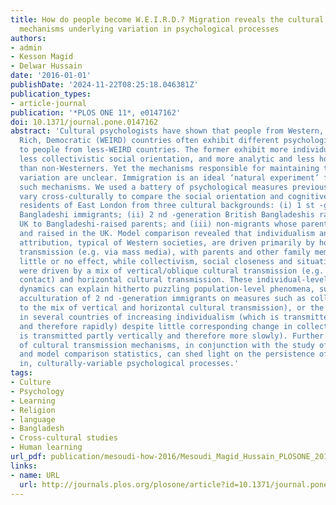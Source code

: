 ```yaml
---
title: How do people become W.E.I.R.D.? Migration reveals the cultural transmission
  mechanisms underlying variation in psychological processes
authors:
- admin
- Kesson Magid
- Delwar Hussain
date: '2016-01-01'
publishDate: '2024-11-22T08:25:18.046381Z'
publication_types:
- article-journal
publication: '*PLOS ONE 11*, e0147162'
doi: 10.1371/journal.pone.0147162
abstract: 'Cultural psychologists have shown that people from Western, Educated, Industrialised,
  Rich, Democratic (WEIRD) countries often exhibit different psychological processing
  to people from less-WEIRD countries. The former exhibit more individualistic and
  less collectivistic social orientation, and more analytic and less holistic cognition,
  than non-Westerners. Yet the mechanisms responsible for maintaining this cultural
  variation are unclear. Immigration is an ideal ‘natural experiment’ for uncovering
  such mechanisms. We used a battery of psychological measures previously shown to
  vary cross-culturally to compare the social orientation and cognitive style of 286
  residents of East London from three cultural backgrounds: (i) 1 st -generation British
  Bangladeshi immigrants; (ii) 2 nd -generation British Bangladeshis raised in the
  UK to Bangladeshi-raised parents; and (iii) non-migrants whose parents were born
  and raised in the UK. Model comparison revealed that individualism and dispositional
  attribution, typical of Western societies, are driven primarily by horizontal cultural
  transmission (e.g. via mass media), with parents and other family members having
  little or no effect, while collectivism, social closeness and situational attribution
  were driven by a mix of vertical/oblique cultural transmission (e.g. via family
  contact) and horizontal cultural transmission. These individual-level transmission
  dynamics can explain hitherto puzzling population-level phenomena, such as the partial
  acculturation of 2 nd -generation immigrants on measures such as collectivism (due
  to the mix of vertical and horizontal cultural transmission), or the observation
  in several countries of increasing individualism (which is transmitted horizontally
  and therefore rapidly) despite little corresponding change in collectivism (which
  is transmitted partly vertically and therefore more slowly). Further consideration
  of cultural transmission mechanisms, in conjunction with the study of migrant communities
  and model comparison statistics, can shed light on the persistence of, and changes
  in, culturally-variable psychological processes.'
tags:
- Culture
- Psychology
- Learning
- Religion
- language
- Bangladesh
- Cross-cultural studies
- Human learning
url_pdf: publication/mesoudi-how-2016/Mesoudi_Magid_Hussain_PLOSONE_2016.pdf
links:
- name: URL
  url: http://journals.plos.org/plosone/article?id=10.1371/journal.pone.0147162
---
```

